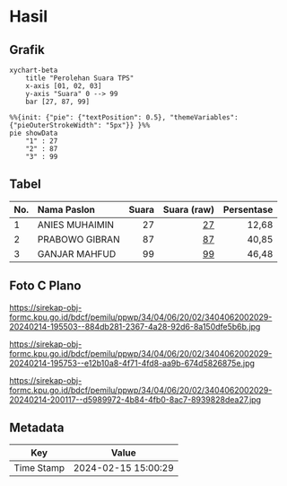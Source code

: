 # Hasil

## Grafik

```mermaid
xychart-beta
    title "Perolehan Suara TPS"
    x-axis [01, 02, 03]
    y-axis "Suara" 0 --> 99
    bar [27, 87, 99]
```

```mermaid
%%{init: {"pie": {"textPosition": 0.5}, "themeVariables": {"pieOuterStrokeWidth": "5px"}} }%%
pie showData
    "1" : 27
    "2" : 87
    "3" : 99
```

## Tabel

| No. | Nama Paslon    | Suara | Suara (raw) | Persentase |
|:--- |:-------------- | -----:| -----------:| ----------:|
| 1   | ANIES MUHAIMIN | 27    | [27][p-1]   | 12,68      |
| 2   | PRABOWO GIBRAN | 87    | [87][p-2]   | 40,85      |
| 3   | GANJAR MAHFUD  | 99    | [99][p-3]   | 46,48      |


[p-1]: https://github.com/gigit-pemilu/pemilu-2024-34-di-yogyakarta/blob/main/pilpres/hitung-suara/sub/34-di-yogyakarta/sub/04-sleman/sub/06-mlati/sub/2002-sendangadi/sub/029-tps/sub/paslon-1.txt
[p-2]: https://github.com/gigit-pemilu/pemilu-2024-34-di-yogyakarta/blob/main/pilpres/hitung-suara/sub/34-di-yogyakarta/sub/04-sleman/sub/06-mlati/sub/2002-sendangadi/sub/029-tps/sub/paslon-2.txt
[p-3]: https://github.com/gigit-pemilu/pemilu-2024-34-di-yogyakarta/blob/main/pilpres/hitung-suara/sub/34-di-yogyakarta/sub/04-sleman/sub/06-mlati/sub/2002-sendangadi/sub/029-tps/sub/paslon-3.txt

## Foto C Plano

https://sirekap-obj-formc.kpu.go.id/bdcf/pemilu/ppwp/34/04/06/20/02/3404062002029-20240214-195503--884db281-2367-4a28-92d6-8a150dfe5b6b.jpg

https://sirekap-obj-formc.kpu.go.id/bdcf/pemilu/ppwp/34/04/06/20/02/3404062002029-20240214-195753--e12b10a8-4f71-4fd8-aa9b-674d5826875e.jpg

https://sirekap-obj-formc.kpu.go.id/bdcf/pemilu/ppwp/34/04/06/20/02/3404062002029-20240214-200117--d5989972-4b84-4fb0-8ac7-8939828dea27.jpg


## Metadata

| Key        | Value               |
| ---------- | ------------------- |
| Time Stamp | 2024-02-15 15:00:29 |




